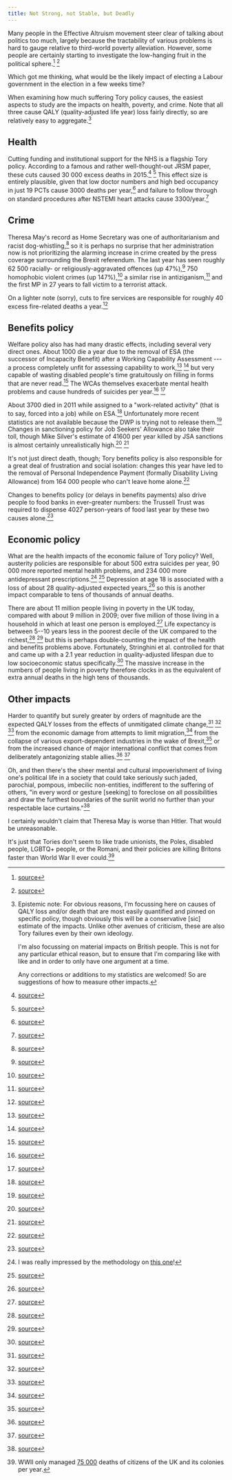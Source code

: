 ```yaml
---
title: Not Strong, not Stable, but Deadly
---
```


Many people in the Effective Altruism movement steer clear of talking about politics too much, largely because the tractability of various problems is hard to gauge relative to third-world poverty alleviation. However, some people are certainly starting to investigate the low-hanging fruit in the political sphere.[^1] [^2]

Which got me thinking, what would be the likely impact of electing a Labour government in the election in a few weeks time?

When examining how much suffering Tory policy causes, the easiest aspects to study are the impacts on health, poverty, and crime. Note that all three cause QALY (quality-adjusted life year) loss fairly directly, so are relatively easy to aggregate.[^title]

## Health
Cutting funding and institutional support for the NHS is a flagship Tory policy. According to a famous and rather well-thought-out JRSM paper, these cuts caused 30 000 excess deaths in 2015.[^h1] [^h2] This effect size is entirely plausible, given that low doctor numbers and high bed occupancy in just 19 PCTs cause 3000 deaths per year,[^h3] and failure to follow through on standard procedures after NSTEMI heart attacks cause 3300/year.[^h4]

## Crime
Theresa May's record as Home Secretary was one of authoritarianism and racist dog-whistling,[^c1] so it is perhaps no surprise that her administration now is not prioritizing the alarming increase in crime created by the press coverage surrounding the Brexit referendum. The last year has seen roughly 62 500 racially- or religiously-aggravated offences (up 47%),[^c2] 750 homophobic violent crimes (up 147%),[^c3] a similar rise in antiziganism,[^c4] and the first MP in 27 years to fall victim to a terrorist attack.

On a lighter note (sorry), cuts to fire services are responsible for roughly 40 excess fire-related deaths a year.[^c5]

## Benefits policy
Welfare policy also has had many drastic effects, including several very direct ones. About 1000 die a year due to the removal of ESA (the successor of Incapacity Benefit) after a Working Capability Assessment ---  a process completely unfit for assessing capability to work,[^b1] [^b2] but very capable of wasting disabled people's time gratuitously on filling in forms that are never read.[^b2forms] The WCAs themselves exacerbate mental health problems and cause hundreds of suicides per year.[^b3] [^b4]

About 3700 died in 2011 while assigned to a "work-related activity" (that is to say, forced into a job) while on ESA.[^b5] Unfortunately more recent statistics are not available because the DWP is trying not to release them.[^b6] Changes in sanctioning policy for Job Seekers' Allowance also take their toll, though Mike Silver's estimate of 41600 per year killed by JSA sanctions is almost certainly unrealistically high.[^b7] [^b8]

It's not just direct death, though; Tory benefits policy is also responsible for a great deal of frustration and social isolation: changes this year have led to the removal of Personal Independence Payment (formally Disability Living Allowance) from 164 000 people who can't leave home alone.[^b9]

Changes to benefits policy (or delays in benefits payments) also drive people to food banks in ever-greater numbers: the Trussell Trust was required to dispense 4027 person-years of food last year by these two causes alone.[^b10]

## Economic policy
What are the health impacts of the economic failure of Tory policy? Well, austerity policies are responsible for about 500 extra suicides per year, 90 000 more reported mental health problems, and 234 000 more antidepressant prescriptions.[^b11] [^b11b] Depression at age 18 is associated with a loss of about 28 quality-adjusted expected years,[^b12] so this is another impact comparable to tens of thousands of annual deaths.

There are about 11 million people living in poverty in the UK today, compared with about 9 million in 2009; over five million of those living in a household in which at least one person is employed.[^b13] Life expectancy is between 5--10 years less in the poorest decile of the UK compared to the richest,[^b14] [^b15] but this is perhaps double-counting the impact of the health and benefits problems above. Fortunately, Stringhini et al. controlled for that and came up with a 2.1 year reduction in quality-adjusted lifespan due to low socioeconomic status specifically.[^b16] The massive increase in the numbers of people living in poverty therefore clocks in as the equivalent of extra annual deaths in the high tens of thousands.

## Other impacts
Harder to quantify but surely greater by orders of magnitude are the expected QALY losses from the effects of unmitigated climate change,[^20] [^21] [^22] from the economic damage from attempts to limit migration,[^23] from the collapse of various export-dependent industries in the wake of Brexit,[^24] or from the increased chance of major international conflict that comes from deliberately antagonizing stable allies.[^25] [^26]

Oh, and then there's the sheer mental and cultural impoverishment of living one's political life in a society that could take seriously such jaded, parochial, pompous, imbecilic non-entities, indifferent to the suffering of others, "in every word or gesture [seeking] to foreclose on all possibilities and draw the furthest boundaries of the sunlit world no further than your respectable lace curtains."[^30]

I certainly wouldn't claim that Theresa May is worse than Hitler. That would be unreasonable.

It's just that Tories don't seem to like trade unionists, the Poles, disabled people, LGBTQ+ people, or the Romani, and their policies are killing Britons faster than World War II ever could.[^war]


[^title]: Epistemic note: For obvious reasons, I'm focussing here on causes of QALY loss and/or death that are most easily quantified and pinned on specific policy, though obviously this will be a conservative [sic] estimate of the impacts. Unlike other avenues of criticism, these are also Tory failures even by their own ideology.

    I'm also focussing on material impacts on British people. This is not for any particular ethical reason, but to ensure that I'm comparing like with like and in order to only have one argument at a time.

    Any corrections or additions to my statistics are welcomed! So are suggestions of how to measure other impacts.

[^1]: [source](http://www.openphilanthropy.org/focus/us-policy)
[^2]: [source](https://docs.google.com/document/d/1DTl4TYaTPMAtwQTju9PZmxKhZTCh6nmi-Vh8cnSgYak/
)
[^h1]: [source](https://www.ncbi.nlm.nih.gov/pmc/articles/PMC5407517/)
[^h2]: [source](http://journals.sagepub.com/doi/abs/10.1177/0141076817693600?journalCode=jrsb)
[^h3]: [source](http://www.bbc.co.uk/news/health-39204681)
[^h4]: [source](http://www.nhs.uk/news/2016/05May/Pages/33000-deaths-linked-to-failings-in-NHS-heart-attack-care.aspx
)
[^b1]: [source](http://www.huffingtonpost.co.uk/john-wight/tory-welfare-policy-is-killing-people_b_8053290.html)
[^b2]: [source](https://www.theguardian.com/society/2015/aug/27/thousands-died-after-fit-for-work-assessment-dwp-figures)
[^b2forms]: [source](http://voxpoliticalonline.com/2017/03/12/this-is-how-the-tory-disability-assessments-are-killing-people/)
[^b3]: [source](http://www.independent.co.uk/news/uk/politics/fit-to-work-wca-tests-mental-health-dwp-work-capability-assessment-benefits-esa-pip-a7623686.html)
[^b4]: [source](https://www.newscientist.com/article/dn28499-analysis-links-590-suicides-to-push-to-get-disabled-working/)
[^b5]: [source](https://www.gov.uk/government/uploads/system/uploads/attachment_data/file/223050/incap_decd_recips_0712.pdf)
[^b6]: [source](http://voxpoliticalonline.com/2014/08/12/foi-or-just-fu/)
[^b7]: [source](http://voxpoliticalonline.com/2015/02/10/how-many-deaths-have-tory-evidence-free-policies-caused/)
[^b8]: [source](http://theconversation.com/fact-check-do-job-centres-have-a-target-for-benefit-sanctions-41212)
[^b9]: [source](https://twitter.com/danbloom1/status/835882927791738886/photo/1?ref_src=twsrc%5Etfw)
[^b10]: [source](https://www.trusselltrust.org/wp-content/uploads/sites/2/2017/04/Early-Warnings-Universal-Credit-and-Foodbanks.pdf)
[^b11]: I was really impressed by the methodology on [this one](http://jech.bmj.com/content/early/2015/10/26/jech-2015-206209)!
[^b11b]: [source](https://livrepository.liverpool.ac.uk/3001204/1/200423183_Nov2015.pdf)
[^b12]: [source](https://www.ncbi.nlm.nih.gov/pmc/articles/PMC4590980/)
[^b13]: [source](https://www.jrf.org.uk/file/49965/download?token=81Vp6BMy&filetype=full-report)
[^b14]: [source](http://www.independent.co.uk/news/uk/home-news/life-expectancy-gap-between-rich-poor-widening-first-time-in-150-years-men-women-a7010881.html)
[^b15]: [source](http://www.telegraph.co.uk/news/politics/10699077/Rich-will-live-life-to-the-full-20-years-longer-than-poor-official-figures-show.html)
[^b16]: [source](http://www.thelancet.com/journals/lancet/article/PIIS0140-6736(16)32380-7/fulltext
)
[^c1]: [source](https://www.theguardian.com/politics/2016/jul/18/what-does-theresa-mays-record-as-home-secretary-tell-us)
[^c2]: [source](http://www.independent.co.uk/news/uk/home-news/brexit-vote-hate-crime-rise-100-per-cent-england)
[^c3]: [source](https://www.theguardian.com/society/2016/oct/08/homophobic-attacks-double-after-brexit-vote)
[^c4]: [source](http://www.aljazeera.com/news/2016/07/brexit-fallout-anti-migrant-attacks-surge-uk-160725130134736.html)
[^c5]: [source](http://anotherangryvoice.blogspot.co.uk/2017/04/how-tory-cuts-to-fire-service-are.html
)
[^20]: [source](https://www.theguardian.com/environment/2015/jul/24/the-9-green-policies-killed-off-by-tory-government)
[^21]: [source](http://www.ghf-ge.org/human-impact-report.pdf)
[^22]: [source](http://www.worldwatch.org/climate-refugees-human-cost-global-warming)
[^23]: [source](http://cdn.budgetresponsibility.org.uk/March2016EFO.pdf)
[^24]: [source](http://www.telegraph.co.uk/news/0/what-would-brexit-mean-for-british-trade/)
[^25]: [source](http://www.independent.co.uk/news/uk/politics/downing-street-michael-howard-gibraltar-war-spain-uk-territory-brexit-eu-theresa-may-a7664246.html)
[^26]: [source](http://www.telegraph.co.uk/news/2016/04/12/tory-meps-rude-gesture-to-belgian-politician-in-eu-parliament/
)
[^30]: [source](https://samkriss.com/2017/04/24/corbynism-or-barbarism-part-ii/
)
[^war]: WWII only managed [75 000](https://en.wikipedia.org/wiki/World_War_II_casualties) deaths of citizens of the UK and its colonies per year.
